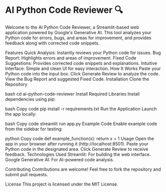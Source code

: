# AI Python Code Reviewer 🔍
Welcome to the AI Python Code Reviewer, a Streamlit-based web application powered by Google's Generative AI. This tool analyzes your Python code for errors, bugs, and areas for improvement, and provides feedback along with corrected code snippets.

Features
Quick Analysis: Instantly reviews your Python code for issues.
Bug Report: Highlights errors and areas of improvement.
Fixed Code Suggestions: Provides corrected code snippets and explanations.
Intuitive Interface: Simple and clean UI for easy interaction.
How It Works
Paste your Python code into the input box.
Click Generate Review to analyze the code.
View the Bug Report and suggested Fixed Code.
Installation
Clone the Repository

bash
cd ai-python-code-reviewer
Install Required Libraries
Install dependencies using pip:

bash
Copy code
pip install -r requirements.txt
Run the Application
Launch the app locally:

bash
Copy code
streamlit run app.py
Example Code
Enable example code from the sidebar for testing:

python
Copy code
def example_function(x):
    return x + 1
Usage
Open the app in your browser after running it (http://localhost:8501).
Paste your Python code in the designated area.
Click Generate Review to receive feedback.
Technologies Used
Streamlit: For building the web interface.
Google Generative AI: For AI-powered code analysis.


Contributing
Contributions are welcome! Feel free to fork the repository and submit pull requests.

License
This project is licensed under the MIT License.
